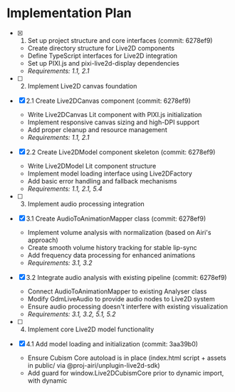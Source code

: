 # Implementation Plan

- [x] 1. Set up project structure and core interfaces (commit: 6278ef9)
  - Create directory structure for Live2D components
  - Define TypeScript interfaces for Live2D integration
  - Set up PIXI.js and pixi-live2d-display dependencies
  - _Requirements: 1.1, 2.1_

- [ ] 2. Implement Live2D canvas foundation
- [x] 2.1 Create Live2DCanvas component (commit: 6278ef9)
  - Write Live2DCanvas Lit component with PIXI.js initialization
  - Implement responsive canvas sizing and high-DPI support
  - Add proper cleanup and resource management
  - _Requirements: 1.1, 2.1_

- [x] 2.2 Create Live2DModel component skeleton (commit: 6278ef9)
  - Write Live2DModel Lit component structure
  - Implement model loading interface using Live2DFactory
  - Add basic error handling and fallback mechanisms
  - _Requirements: 1.1, 2.1, 5.4_

- [ ] 3. Implement audio processing integration
- [x] 3.1 Create AudioToAnimationMapper class (commit: 6278ef9)
  - Implement volume analysis with normalization (based on Airi's approach)
  - Create smooth volume history tracking for stable lip-sync
  - Add frequency data processing for enhanced animations
  - _Requirements: 3.1, 3.2_

- [x] 3.2 Integrate audio analysis with existing pipeline (commit: 6278ef9)
  - Connect AudioToAnimationMapper to existing Analyser class
  - Modify GdmLiveAudio to provide audio nodes to Live2D system
  - Ensure audio processing doesn't interfere with existing visualization
  - _Requirements: 3.1, 3.2, 5.1, 5.2_

- [ ] 4. Implement core Live2D model functionality
- [x] 4.1 Add model loading and initialization (commit: 3aa39b0)
  - Ensure Cubism Core autoload is in place (index.html script + assets in public/ via @proj-airi/unplugin-live2d-sdk)
  - Add guard for window.Live2DCubismCore prior to dynamic import, with dynamic <script> fallback
  - Implement Live2DModel.from(modelUrl) integration
  - Add support for both .model3.json and .zip file formats (zip optional, document CORS requirements)
  - Create custom zip loader utility (based on Airi's implementation) or rely on library support
  - _Requirements: 1.1, 5.4, 7.1, 8.4_
  - Ensure Cubism Core autoload is in place (index.html script + assets in public/ via @proj-airi/unplugin-live2d-sdk)
  - Add guard for window.Live2DCubismCore prior to dynamic import, with dynamic <script> fallback
  - Implement Live2DModel.from(modelUrl) integration
  - Add support for both .model3.json and .zip file formats (zip optional, document CORS requirements)
  - Create custom zip loader utility (based on Airi's implementation) or rely on library support
  - _Requirements: 1.1, 5.4, 7.1, 8.4_

- [ ] 4.2 Implement basic model rendering and positioning
  - Add model scaling and positioning logic
  - Implement responsive model sizing for different screen sizes
  - Create model anchor and transform management
  - _Requirements: 1.1, 1.4_

- [ ] 5. Implement real-time audio-responsive animations
- [x] 5.1 Add lip-sync functionality (commit: 3aa39b0)
  - Connect volume data to ParamMouthOpenY parameter
  - Implement smooth mouth movement transitions
  - Add volume threshold and sensitivity controls
  - _Requirements: 1.2, 1.3, 3.1, 3.2_
  - Connect volume data to ParamMouthOpenY parameter
  - Implement smooth mouth movement transitions
  - Add volume threshold and sensitivity controls
  - _Requirements: 1.2, 1.3, 3.1, 3.2_

- [x] 5.2 Create idle animation system (commit: 70a15d3)
  - Implement IdleEyeFocus class based on Airi's approach
  - Add random saccade eye movements with proper timing
  - Integrate with motion manager to only run during idle states
  - Implement IdleEyeFocus class based on Airi's approach
  - Add random saccade eye movements with proper timing
  - Integrate with motion manager to only run during idle states
  - _Requirements: 1.4, 4.1, 4.2_

- [ ] 6. Implement performance optimizations
- [x] 6.1 Add render loop management (commit: 53f0650)
  - Implement pause/resume functionality for PIXI ticker (partial; gate unloads fallback)
  - Add performance monitoring and frame rate optimization (TBD)
  - Create resource cleanup for model switching (in place for 3D fallback)
  - Implement pause/resume functionality for PIXI ticker
  - Add performance monitoring and frame rate optimization
  - Create resource cleanup for model switching
  - _Requirements: 2.1, 2.2_

- [ ] 6.2 Implement motion manager optimizations
  - Add the "hacky but effective" eye blink fix from Airi
  - Implement motion priority system with FORCE override
  - Add proper motion state management and transitions
  - _Requirements: 1.4, 2.2, 4.3_

- [ ] 7. Create state management system
- [ ] 7.1 Implement Live2DState class
  - Create centralized state management for Live2D properties
  - Add reactive state updates and listener system
  - Implement localStorage persistence for user preferences
  - _Requirements: 5.1, 5.2_

- [ ] 7.2 Connect state to component reactivity
  - Integrate Live2DState with Lit component reactive properties
  - Add proper state synchronization between components
  - Implement state-driven model parameter updates
  - _Requirements: 5.1, 5.2, 5.3_

- [ ] 8. Implement error handling and fallbacks
- [x] 8.1 Add model loading error handling (commit: 2cce234)
  - Create graceful fallback for failed model loads
  - Implement retry mechanism with exponential backoff (done)
  - Add user-friendly error messages and recovery options (overlay + retry)
  - Create graceful fallback for failed model loads
  - Implement retry mechanism with exponential backoff
  - Add user-friendly error messages and recovery options
  - _Requirements: 5.4_

- [x] 8.2 Add runtime error handling (commit: 8b6caac)
  - Implement fallback to static model on animation errors (gate)
  - Add PIXI initialization failure handling (status badge + logs)
  - Create degraded mode for low-performance devices (TBD)
  - Implement fallback to static model on animation errors
  - Add PIXI initialization failure handling
  - Create degraded mode for low-performance devices
  - _Requirements: 2.2, 5.4_

- [x] 9. Replace existing 3D visualization (commit: 3aa39b0)
- [x] 9.1 Integrate Live2D into main application (commit: 6278ef9)
  - Replace visual-3d component with live2d-visual in index.tsx
  - Update GdmLiveAudio to use Live2D instead of Three.js sphere
  - Ensure audio node connections work with new system
  - _Requirements: 1.1, 5.1, 5.2_

- [x] 9.2 Add settings integration (commit: 0cc0de4)
  - Extend settings menu to include Live2D model selection
  - Add Live2D-specific configuration options
  - Implement model file upload functionality (TODO)
  - _Requirements: 5.3_

- [ ] 10. Implement responsive design and mobile support
- [ ] 10.1 Add responsive model scaling
  - Implement ResponsiveManager class based on Airi's approach (spec in design.md)
  - Add breakpoint detection and mobile-specific adjustments (scale, position)
  - Create adaptive model positioning for different screen sizes and orientations
  - _Requirements: 1.4, 4.4, 9.1_

- [ ] 10.2 Optimize for mobile performance
  - Add mobile-specific performance optimizations (reduced tick rate, simplified idle)
  - Implement reduced animation complexity for low-end devices (feature flags)
  - Add touch interaction support for model (do not obstruct app controls)
  - _Requirements: 2.2, 4.4, 9.2, 9.3_

- [ ] 11. Add comprehensive testing
- [ ] 11.1 Create unit tests for core components
  - Write tests for Live2DCanvas component rendering (PIXI mocked)
  - Test AudioToAnimationMapper volume processing (deterministic arrays)
  - Test settings UI model URL input and persistence
  - Add tests for Live2DState management (subscribe/update/unsubscribe)
  - _Requirements: All requirements_

- [ ] 11.2 Add integration tests
  - Test complete audio-to-animation pipeline (mock audio nodes/analyser)
  - Verify model loading and error handling (mock pixi-live2d-display/cubism4)
  - Verify live2d-gate fallback flow and event handling
  - Test responsive behavior across different screen sizes
  - Verify Cubism Core guard path (inject script, missing script)
  - TODO: 11.2.6 Verify model ZIP upload round-trip (future)
  - _Requirements: All requirements_

- [ ] 12. Final integration and polish
- [ ] 12.1 Performance testing and optimization
  - Conduct performance profiling and optimization
  - Test memory usage and WebGL resource management
  - Verify 60fps performance with Live2D animations
  - _Requirements: 2.1, 2.2, 3.1_

- [ ] 12.2 User experience refinements
  - Add smooth transitions between different states
  - Implement loading indicators for model loading
  - Add subtle visual feedback for user interactions
  - _Requirements: 1.4, 4.1, 4.2_